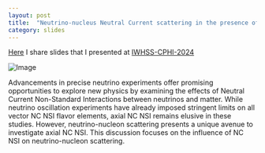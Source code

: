 ```yaml
---
layout: post
title:  "Neutrino-nucleus Neutral Current scattering in the presence of Non-Standard Interaction"
category: slides
---
```

[Here][slide] I share slides that I presented at [IWHSS-CPHI-2024][indico]

![Image](https://indico.cern.ch/event/1358446/logo-1521511235.png)

Advancements in precise neutrino experiments offer promising opportunities to explore new physics by examining the effects of Neutral Current Non-Standard Interactions between neutrinos and matter. While neutrino oscillation experiments have already imposed stringent limits on all vector NC NSI flavor elements, axial NC NSI remains elusive in these studies. However, neutrino-nucleon scattering presents a unique avenue to investigate axial NC NSI. This discussion focuses on the influence of NC NSI on neutrino-nucleon scattering.

[slide]: https://www.overleaf.com/read/rmssrhmbdnqj#c18ed8
[indico]: https://indico.cern.ch/event/1358446/contributions/6155132/
